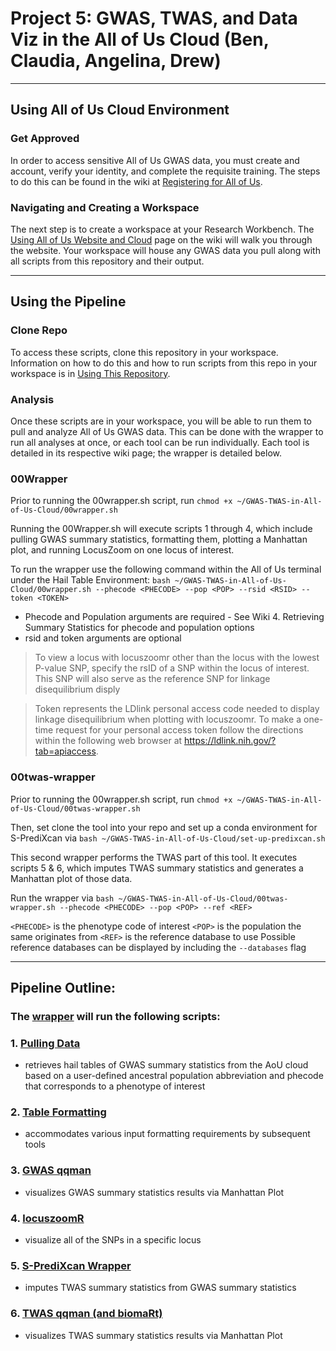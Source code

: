 # Project 5: GWAS, TWAS, and Data Viz in the All of Us Cloud (Ben, Claudia, Angelina, Drew)
***
## Using All of Us Cloud Environment
### Get Approved
In order to access sensitive All of Us GWAS data, you must create and account, verify your identity, and complete the requisite training. The steps to do this can be found in the wiki at [Registering for All of Us](https://github.com/bmoginot/GWAS-TWAS-in-All-of-Us-Cloud/wiki/1.-Registering-for-All-of-Us).

### Navigating and Creating a Workspace
The next step is to create a workspace at your Research Workbench. The [Using All of Us Website and Cloud](https://github.com/bmoginot/GWAS-TWAS-in-All-of-Us-Cloud/wiki/2.-Using-All-of-Us-Website-and-Cloud) page on the wiki will walk you through the website. 
Your workspace will house any GWAS data you pull along with all scripts from this repository and their output.
***
## Using the Pipeline
### Clone Repo
To access these scripts, clone this repository in your workspace. Information on how to do this and how to run scripts from this repo in your workspace is in [Using This Repository](https://github.com/bmoginot/GWAS-TWAS-in-All-of-Us-Cloud/wiki/3.-Using-This-Repository).

### Analysis
Once these scripts are in your workspace, you will be able to run them to pull and analyze All of Us GWAS data. This can be done with the wrapper to run all analyses at once, or each tool can be run individually. Each tool is detailed in its respective wiki page; the wrapper is detailed below.

### 00Wrapper
Prior to running the 00wrapper.sh script, run `chmod +x ~/GWAS-TWAS-in-All-of-Us-Cloud/00wrapper.sh`

Running the 00Wrapper.sh will execute scripts 1 through 4, which include pulling GWAS summary statistics, formatting them, plotting a Manhattan plot, and running LocusZoom on one locus of interest.

To run the wrapper use the following command within the All of Us terminal under the Hail Table Environment: `bash ~/GWAS-TWAS-in-All-of-Us-Cloud/00wrapper.sh --phecode <PHECODE> --pop <POP> --rsid <RSID> --token <TOKEN>`

- Phecode and Population arguments are required - See Wiki 4. Retrieving Summary Statistics for phecode and population options
- rsid and token arguments are optional
> To view a locus with locuszoomr other than the locus with the lowest P-value SNP, specify the rsID of a SNP within the locus of interest. This SNP will also serve as the reference SNP for linkage disequilibrium disply

> Token represents the LDlink personal access code needed to display linkage disequilibrium when plotting with locuszoomr. To make a one-time request for your personal access token follow the directions within the following web browser at https://ldlink.nih.gov/?tab=apiaccess.

### 00twas-wrapper
Prior to running the 00wrapper.sh script, run `chmod +x ~/GWAS-TWAS-in-All-of-Us-Cloud/00twas-wrapper.sh`

Then, set clone the tool into your repo and set up a conda environment for S-PrediXcan via `bash ~/GWAS-TWAS-in-All-of-Us-Cloud/set-up-predixcan.sh`

This second wrapper performs the TWAS part of this tool. It executes scripts 5 & 6, which imputes TWAS summary statistics and generates a Manhattan plot of those data.

Run the wrapper via `bash ~/GWAS-TWAS-in-All-of-Us-Cloud/00twas-wrapper.sh --phecode <PHECODE> --pop <POP> --ref <REF>`

`<PHECODE>` is the phenotype code of interest
`<POP>` is the population the same originates from
`<REF>` is the reference database to use
Possible reference databases can be displayed by including the `--databases` flag
***
## Pipeline Outline: 
### The [wrapper](https://github.com/bmoginot/GWAS-TWAS-in-All-of-Us-Cloud/blob/main/00wrapper.sh) will run the following scripts:
### 1. [Pulling Data](https://github.com/bmoginot/GWAS-TWAS-in-All-of-Us-Cloud/blob/main/01pull_data.py)
- retrieves hail tables of GWAS summary statistics from the AoU cloud based on a user-defined ancestral population abbreviation and phecode that corresponds to a phenotype of interest
### 2. [Table Formatting](https://github.com/bmoginot/GWAS-TWAS-in-All-of-Us-Cloud/blob/main/02table_format.R)
- accommodates various input formatting requirements by subsequent tools
### 3. [GWAS qqman](https://github.com/bmoginot/GWAS-TWAS-in-All-of-Us-Cloud/blob/main/03gwas_qqman.R)
- visualizes GWAS summary statistics results via Manhattan Plot
### 4. [locuszoomR](https://github.com/bmoginot/GWAS-TWAS-in-All-of-Us-Cloud/blob/main/04locuszoom.R)
-  visualize all of the SNPs in a specific locus
### 5. [S-PrediXcan Wrapper](https://github.com/bmoginot/GWAS-TWAS-in-All-of-Us-Cloud/blob/main/05predixcan-wrapper.ipynb)
- imputes TWAS summary statistics from GWAS summary statistics
### 6. [TWAS qqman (and biomaRt)](https://github.com/bmoginot/GWAS-TWAS-in-All-of-Us-Cloud/blob/main/06twas_qqman.R)
- visualizes TWAS summary statistics results via Manhattan Plot


